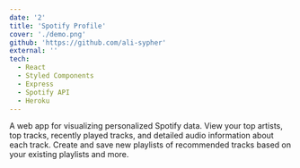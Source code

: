 ```yaml
---
date: '2'
title: 'Spotify Profile'
cover: './demo.png'
github: 'https://github.com/ali-sypher'
external: ''
tech:
  - React
  - Styled Components
  - Express
  - Spotify API
  - Heroku
---
```


A web app for visualizing personalized Spotify data. View your top artists, top tracks, recently played tracks, and detailed audio information about each track. Create and save new playlists of recommended tracks based on your existing playlists and more.
